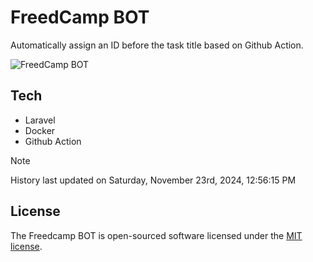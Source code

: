 # FreedCamp BOT

Automatically assign an ID before the task title based on Github Action.

![FreedCamp BOT](https://repository-images.githubusercontent.com/737932867/7d34798b-2680-471c-b089-a78a718d3d6a)

## Tech

- Laravel
- Docker
- Github Action

> [!NOTE]  
> History last updated on Saturday, November 23rd, 2024, 12:56:15 PM

## License

The Freedcamp BOT is open-sourced software licensed under the [MIT license](https://opensource.org/licenses/MIT).
